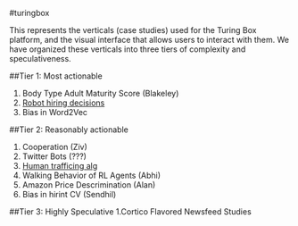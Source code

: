 #turingbox

This represents the verticals (case studies) used for the Turing Box platform, and the visual interface that allows users to interact with them. We have organized these verticals into three tiers of complexity and speculativeness. 

##Tier 1: Most actionable
1. Body Type Adult Maturity Score (Blakeley)
2. [Robot hiring decisions](https://www.theguardian.com/technology/2018/mar/04/robots-screen-candidates-for-jobs-artificial-intelligence?CMP=twt_gu) 
3. Bias in Word2Vec
  

##Tier 2: Reasonably actionable
1. Cooperation</b> (Ziv)
2. Twitter Bots</b> (???)
3. [Human trafficing alg](https://womenintheworld.com/2018/02/13/mother-of-invention-created-ingenious-way-to-track-down-human-trafficking-victims/)
4. Walking Behavior of RL Agents (Abhi)
5. Amazon Price Descrimination (Alan)
6. Bias in hirint CV (Sendhil)

##Tier 3: Highly Speculative
1.Cortico Flavored Newsfeed Studies
